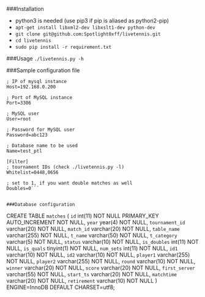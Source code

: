 ###Installation
* python3 is needed (use pip3 if pip is aliased as python2-pip)
* `apt-get install libxml2-dev libxslt1-dev python-dev`
* `git clone git@github.com:Spotlight0xff/livetennis.git`
* `cd livetennis`
* `sudo pip install -r requirement.txt`

###Usage
`./livetennis.py -h`

###Sample configuration file
```[Database]
; IP of mysql instance
Host=192.168.0.200

; Port of MySQL instance
Port=3306

; MySQL user
User=root

; Password for MySQL user
Password=abc123

; Database name to be used
Name=test_ptl

[Filter]
; tournament IDs (check ./livetennis.py -l)
Whitelist=0448,0656

; set to 1, if you want double matches as well
Doubles=0```


###Database configuration
```
CREATE TABLE `matches` (
  `id` int(11) NOT NULL PRIMARY\_KEY AUTO\_INCREMENT NOT NULL,
  `year` year(4) NOT NULL,
  `tournament_id` varchar(20) NOT NULL,
  `match_id` varchar(20) NOT NULL,
  `table_name` varchar(255) NOT NULL,
  `t_name` varchar(50) NOT NULL,
  `t_category` varchar(5) NOT NULL,
  `status` varchar(10) NOT NULL,
  `is_doubles` int(11) NOT NULL,
  `is_quals` tinyint(1) NOT NULL,
  `num_sets` int(11) NOT NULL,
  `id1` varchar(10) NOT NULL,
  `id2` varchar(10) NOT NULL,
  `player1` varchar(255) NOT NULL,
  `player2` varchar(255) NOT NULL,
  `round` varchar(10) NOT NULL,
  `winner` varchar(20) NOT NULL,
  `score` varchar(20) NOT NULL,
  `first_server` varchar(55) NOT NULL,
  `start_ts` varchar(20) NOT NULL,
  `matchtime` varchar(20) NOT NULL,
  `retirement` varchar(10) NOT NULL
) ENGINE=InnoDB DEFAULT CHARSET=utf8;
```
